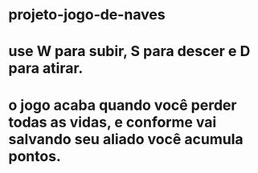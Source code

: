 # projeto-jogo-de-naves

# use W para subir, S para descer e D para atirar.

# o jogo acaba quando você perder todas as vidas, e conforme vai salvando seu aliado você acumula pontos.
